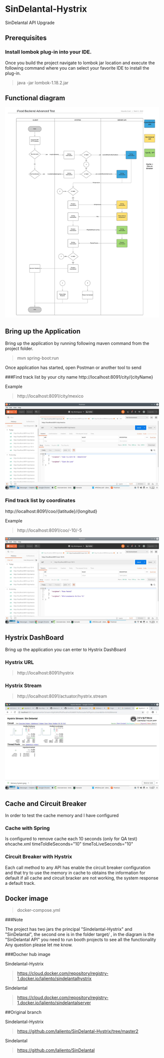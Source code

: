 # SinDelantal-Hystrix
SinDelantal API Upgrade

## Prerequisites

### Install lombok plug-in into your IDE.

Once you build the project navigate to lombok jar location and execute the following command where you can select your favorite IDE to install the plug-in.

> java -jar lombok-1.18.2.jar

## Functional diagram

![Screenshot](DeliverySystem.jpeg)

## Bring up the Application

Bring up the application by running following maven command from the project folder.

> mvn spring-boot:run

Once application has started, open Postman or another tool to send

###Find track list by your city name
http://localhost:8091/city/{cityName}

Example
>http://localhost:8091/city/mexico

![Screenshot](cityName.jpeg)

### Find track list by coordinates
http://localhost:8091/coo/{latitude}/{longitud}

Example
>http://localhost:8091/coo/-10/-5

![Screenshot](coordenates.jpeg)

## Hystrix DashBoard

Bring up the application you can enter to Hystrix DashBoard

### Hystrix URL

> http://localhost:8091/hystrix

### Hystrix Stream

> http://localhost:8091/actuator/hystrix.stream

![Screenshot](HystrixDashBoard.jpeg)

## Cache and Circuit Breaker

In order to test the cache memory and I have configured

### Cache with Spring

Is configured to remove cache each 10 seconds (only for QA test)
ehcache.xml
	timeToIdleSeconds="10" 
	timeToLiveSeconds="10"
### Circuit Breaker with Hystrix
Each call method to any API has enable the circuit breaker configuration and that try to use the memory
in cache to obtains the information for default if all cache and circuit bracker are not working, the system
response a default track.


## Docker image

>docker-compose.yml

###Note

The project has two jars the principal "Sindelantal-Hystrix" and "SinDelantal", the second one is in the folder
target/ , in the diagram is the "SinDelantal API" you need to run booth projects to see all the functionality
Any question please let me know.

###Docher hub image
   
Sindelantal-Hystrix
>https://cloud.docker.com/repository/registry-1.docker.io/laliento/sindelantalhystrix

Sindelantal
>https://cloud.docker.com/repository/registry-1.docker.io/laliento/sindelantalserver

##Original branch

Sindelantal-Hystrix
>https://github.com/laliento/SinDelantal-Hystrix/tree/master2

Sindelantal
>https://github.com/laliento/SinDelantal